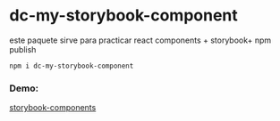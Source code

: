  # dc-my-storybook-component

 este paquete sirve para practicar react components + storybook+ npm publish

 ```
 npm i dc-my-storybook-component
 ```

### Demo:
 [storybook-components](https://github.com/slayercorp7/historyBookComponent)